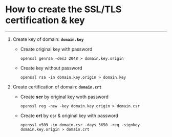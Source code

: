 # How to create the SSL/TLS certification & key
---

1. Create key of domain: **`domain.key`**
    * Create original key with password
    
        ```
        openssl genrsa -des3 2048 > domain.key.origin
        ```
    * Create key without password

        ```
        openssl rsa -in domain.key.origin > domain.key
        ```
        
1. Create certification of domain: **`domain.crt`**
    * Create **scr** by original key woth password

        ```
        openssl reg -new -key domain.key.origin > domain.csr
        ```
    * Create **crt** by csr & original key with password

        ```
        openssl x509 -in domain.csr -days 3650 -req -signkey domain.key.origin > domain.crt
        ```